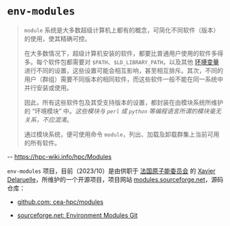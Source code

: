 # `env-modules`

> `module` 系统是大多数超级计算机上都有的概念，可简化不同软件（版本）的使用，使其精确可控。
>
> 在大多数情况下，超级计算机安装的软件，都要比普通用户使用的软件多得多。每个软件包都需要对 `$PATH`、`$LD_LIBRARY_PATH`，以及其他 [环境变量](glossories.md#环境变量environment-variables) 进行不同的设置，这些设置可能会相互影响，甚至相互排斥。其次，不同的用户（群组）需要不同版本的相同软件，而这些软件一般不能在同一系统中并行安装或使用。
>
> 因此，所有这些软件包及其受支持版本的设置，都封装在由模块系统所维护的 “环境模块” 中。*这些模块与 `perl` 或 `python` 等编程语言所谓的模块毫无关系，不应混淆*。
>
> 通过模块系统，便可使用命令 `module`，列出、加载及卸载群集上当前可用的所有软件。
>

-- https://hpc-wiki.info/hpc/Modules


`env-modules` 项目，目前（2023/10）是由供职于 [法国原子能委员会](https://www.cea.fr/english) 的 [Xavier Delaruelle](https://fr.linkedin.com/in/xdelaruelle)，所维护的一个开源项目，项目网站 [modules.sourceforge.net](http://modules.sourceforge.net/)，源码仓库：

- [github.com: cea-hpc/modules](https://github.com/cea-hpc/modules)

- [sourceforge.net: Environment Modules Git](https://sourceforge.net/p/modules/modules/ci/main/tree/)
